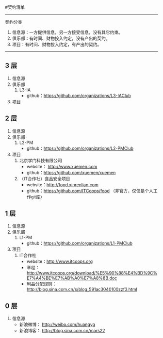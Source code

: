 #契约清单

---
契约分类  
1. 信息源：一方提供信息，另一方接受信息，没有其它约束。  
1. 俱乐部：有时间、财物投入约定，没有产出的契约。  
1. 项目：有时间、财物投入约定，有产出的契约。  

---

## 3 层
1. 信息源
1. 俱乐部
	1. L3-IA
		- github：https://github.com/organizations/L3-IAClub
1. 项目

## 2 层
1. 信息源
1. 俱乐部
	1. L2-PM
		- github：https://github.com/organizations/L2-PMClub
1. 项目
	1. 北京学门科技有限公司
		- website： http://www.xuemen.com
		- github：https://github.com/xuemen/xuemen
	1. （IT合作社）食品安全项目
		- website：http://food.xinrenlian.com
		- github：https://github.com/ITCoops/food （非官方，仅仅是个人工作git库）

## 1 层
1. 信息源 
1. 俱乐部
	1. L1-PM
		- github：https://github.com/organizations/L1-PMClub
1. 项目
	1. IT合作社
		- website：http://www.itcoops.org
		- 章程：http://www.itcoops.org/download/%E5%90%88%E4%BD%9C%E7%A4%BE%E7%AB%A0%E7%A8%8B.doc
		- 利益分配规则： http://blog.sina.com.cn/s/blog_591ac3040100zzf3.html

## 0 层
1. 信息源
	- 新浪微博： http://weibo.com/huangyg
	- 新浪博客： http://blog.sina.com.cn/mars22 
